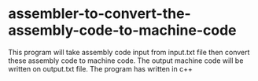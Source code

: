 # assembler-to-convert-the-assembly-code-to-machine-code

This program will take assembly code input from input.txt file then convert these assembly code to machine code. The output machine code will be written on output.txt file. The program has written in c++ 
